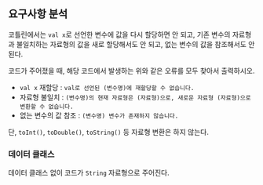 ## 요구사항 분석
코틀린에서는 ```val x```로 선언한 변수에 값을 다시 할당하면 안 되고, 기존 변수의 자료형과 불일치하는 자료형의 값을 새로 할당해서도 안 되고, 없는 변수의 값을 참조해서도 안 된다.

코드가 주어졌을 때, 해당 코드에서 발생하는 위와 같은 오류를 모두 찾아서 출력하시오.
* ```val x``` 재할당 : ```val로 선언된 (변수명)에 재할당할 수 없습니다.```
* 자료형 불일치 : ```(변수명)의 현재 자료형은 (자료형)으로, 새로운 자료형 (자료형)으로 변환할 수 없습니다.```
* 없는 변수의 값 참조 : ```(변수명) 변수가 존재하지 않습니다.```

단, ```toInt()```, ```toDouble()```, ```toString()``` 등 자료형 변환은 하지 않는다.

### 데이터 클래스
데이터 클래스 없이 코드가 ```String``` 자료형으로 주어진다.
